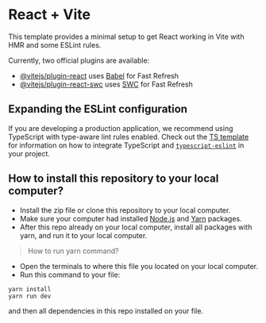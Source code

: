 # React + Vite

This template provides a minimal setup to get React working in Vite with HMR and some ESLint rules.

Currently, two official plugins are available:

- [@vitejs/plugin-react](https://github.com/vitejs/vite-plugin-react/blob/main/packages/plugin-react) uses [Babel](https://babeljs.io/) for Fast Refresh
- [@vitejs/plugin-react-swc](https://github.com/vitejs/vite-plugin-react/blob/main/packages/plugin-react-swc) uses [SWC](https://swc.rs/) for Fast Refresh

## Expanding the ESLint configuration

If you are developing a production application, we recommend using TypeScript with type-aware lint rules enabled. Check out the [TS template](https://github.com/vitejs/vite/tree/main/packages/create-vite/template-react-ts) for information on how to integrate TypeScript and [`typescript-eslint`](https://typescript-eslint.io) in your project.

## How to install this repository to your local computer?
* Install the zip file or clone this repository to your local computer.
* Make sure your computer had installed [Node.js](https://nodejs.org/) and [Yarn](https://yarnpkg.com/) packages.
* After this repo already on your local computer, install all packages with yarn, and run it to your local computer.

> How to run yarn command?
* Open the terminals to where this file you located on your local computer.
* Run this command to your file:
```
yarn install
yarn run dev
```
and then all dependencies in this repo installed on your file.
